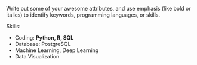 Write out some of your awesome attributes, and use emphasis (like bold or italics) to identify keywords, programming languages, or skills. 

Skills:
- Coding: **Python, R, SQL**
- Database: PostgreSQL
- Machine Learning, Deep Learning
- Data Visualization
